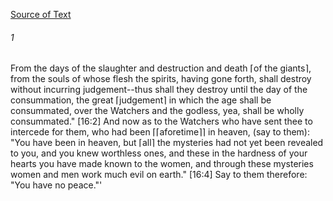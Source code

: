 [Source of Text](https://github.com/scrollmapper/bible_databases_deuterocanonical)

###### 1
From the days of the slaughter and destruction and death ⌈of the giants⌉, from the souls of whose flesh the spirits, having gone forth, shall destroy without incurring judgement--thus shall they destroy until the day of the consummation, the great ⌈judgement⌉ in which the age shall be consummated, over the Watchers and the godless, yea, shall be wholly consummated." [16:2] And now as to the Watchers who have sent thee to intercede for them, who had been ⌈⌈aforetime⌉⌉ in heaven, (say to them): "You have been in heaven, but ⌈all⌉ the mysteries had not yet been revealed to you, and you knew worthless ones, and these in the hardness of your hearts you have made known to the women, and through these mysteries women and men work much evil on earth." [16:4] Say to them therefore: "You have no peace."'
